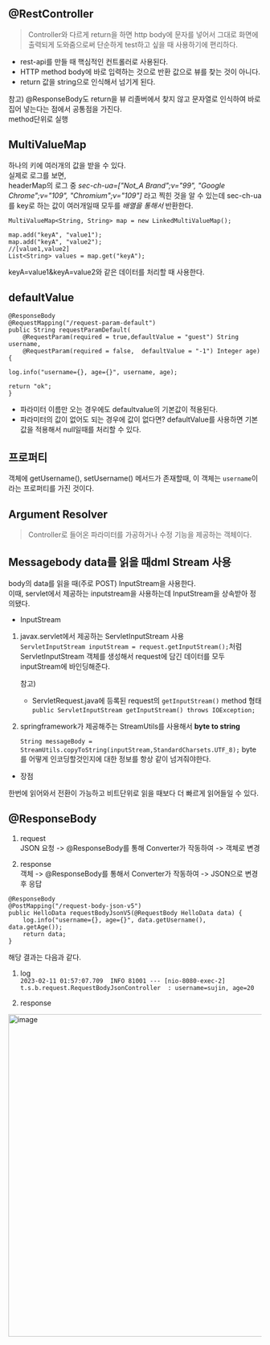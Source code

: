 ## @RestController

> Controller와 다르게 return을 하면 http body에 문자를 넣어서 그대로 화면에 출력되게 도와줌으로써 단순하게 test하고 싶을 때 사용하기에 편리하다.<br>

- rest-api를 만들 때 핵심적인 컨트롤러로 사용된다.<br>
- HTTP method body에 바로 입력하는 것으로 반환 값으로 뷰를 찾는 것이 아니다.<br>
- return 값을 string으로 인식해서 넘기게 된다.<br>

참고) @ResponseBody도 return을 뷰 리졸버에서 찾지 않고 문자열로 인식하여 바로 집어 넣는다는 점에서 공통점을 가진다.<br> method단위로 실행<br>

## MultiValueMap

하나의 키에 여러개의 값을 받을 수 있다.<br>
실제로 로그를 보면,<br>
headerMap의 로그 중 *sec-ch-ua=["Not_A Brand";v="99", "Google Chrome";v="109", "Chromium";v="109"]* 라고 찍힌 것을 알 수 있는데 sec-ch-ua를 key로 하는 값이 여러개일때 모두를 *배열을 통해서* 반환한다.<br>

```
MultiValueMap<String, String> map = new LinkedMultiValueMap();

map.add("keyA", "value1");
map.add("keyA", "value2");
//[value1,value2]
List<String> values = map.get("keyA");
```
keyA=value1&keyA=value2와 같은 데이터를 처리할 때 사용한다.<br>

## defaultValue


```
@ResponseBody
@RequestMapping("/request-param-default")
public String requestParamDefault(
    @RequestParam(required = true,defaultValue = "guest") String username,
    @RequestParam(required = false,  defaultValue = "-1") Integer age) {

log.info("username={}, age={}", username, age);

return "ok";
}
```

- 파라미터 이름만 오는 경우에도 defaultvalue의 기본값이 적용된다.<br>
- 파라미터의 값이 없어도 되는 경우에 값이 없다면? defaultValue를 사용하면 기본 값을 적용해서 null일때를 처리할 수 있다.<br>

## 프로퍼티

객체에 getUsername(), setUsername() 메서드가 존재할때, 이 객체는 `username`이라는 프로퍼티를 가진 것이다.<br>


## Argument Resolver

> Controller로 들어온 파라미터를 가공하거나 수정 기능을 제공하는 객체이다.<br>

## Messagebody data를 읽을 때dml Stream 사용

body의 data를 읽을 때(주로 POST) InputStream을 사용한다.<br>
이때, servlet에서 제공하는 inputstream을 사용하는데 InputStream을 상속받아 정의됐다.

- InputStream

1. javax.servlet에서 제공하는 ServletInputStream 사용<br>
    `ServletInputStream inputStream = request.getInputStream();`처럼 ServletInputStream 객체를 생성해서 request에 담긴 데이터를 모두 inputStream에 바인딩해준다.<br>
    
    참고)<br>
    - ServletRequest.java에 등록된 request의 `getInputStream()` method 형태
    `public ServletInputStream getInputStream() throws IOException;`

2. springframework가 제공해주는 StreamUtils를 사용해서 **byte to string**

    `String messageBody = StreamUtils.copyToString(inputStream,StandardCharsets.UTF_8);`
    byte를 어떻게 인코딩할것인지에 대한 정보를 항상 같이 넘겨줘야한다.<br>

- 장점

한번에 읽어와서 전환이 가능하고 비트단위로 읽을 때보다 더 빠르게 읽어들일 수 있다.<br>

## @ResponseBody

1. request<br>JSON 요청 -> @ResponseBody를 통해 Converter가 작동하여 -> 객체로 변경<br>

2. response<br>객체 -> @ResponseBody를 통해서 Converter가 작동하여 -> JSON으로 변경후 응답

```
@ResponseBody
@PostMapping("/request-body-json-v5")
public HelloData requestBodyJsonV5(@RequestBody HelloData data) {
    log.info("username={}, age={}", data.getUsername(), data.getAge());
    return data;
}

```

해당 결과는 다음과 같다.<br>

1. log<br>
`2023-02-11 01:57:07.709  INFO 81001 --- [nio-8080-exec-2] t.s.b.request.RequestBodyJsonController  : username=sujin, age=20`

2. response<br>
<img width="641" alt="image" src="https://user-images.githubusercontent.com/74058047/218150836-93466a60-8a95-4038-974a-32a529dfc21b.png">